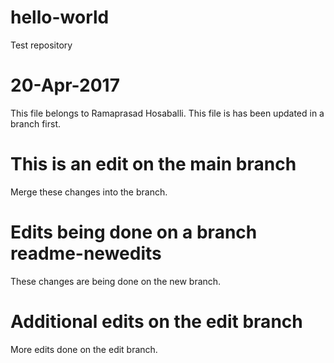 # hello-world
Test repository 
# 20-Apr-2017  
This file belongs to Ramaprasad Hosaballi.  This file is has been updated in a branch first.
# This is an edit on the main branch
Merge these changes into the branch.
# Edits being done on a branch readme-newedits
These changes are being done on the new branch.
# Additional edits on the edit branch
More edits done on the edit branch.